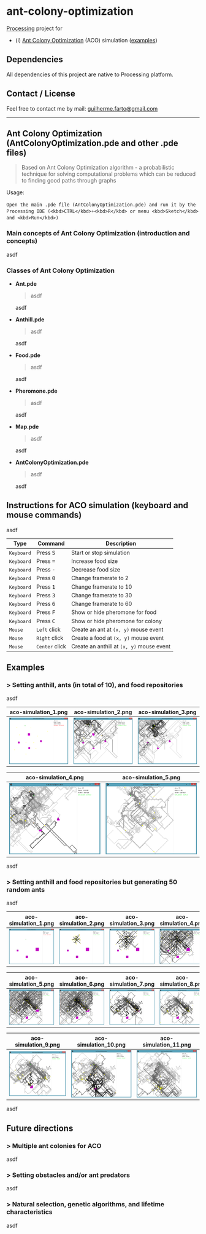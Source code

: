 # ant-colony-optimization

[Processing](https://processing.org/) project for
* (i) [Ant Colony Optimization](#aco) (ACO) simulation ([examples](#all-examples))

## Dependencies

All dependencies of this project are native to Processing platform.

## Contact / License

Feel free to contact me by mail: guilherme.farto@gmail.com

---

<a name="aco"></a>
## Ant Colony Optimization (AntColonyOptimization.pde and other .pde files)
> Based on Ant Colony Optimization algorithm - a probabilistic technique for solving computational problems which can be reduced to finding good paths through graphs

Usage:

`Open the main .pde file (AntColonyOptimization.pde) and run it by the Processing IDE (<kbd>CTRL</kbd>+<kbd>R</kbd> or menu <kbd>Sketch</kbd> and <kbd>Run</kbd>)`

### Main concepts of Ant Colony Optimization (introduction and concepts)

asdf

### Classes of Ant Colony Optimization

* **Ant.pde**

  > asdf

  asdf

* **Anthill.pde**

  > asdf

  asdf

* **Food.pde**

  > asdf

  asdf

* **Pheromone.pde**

  > asdf

  asdf

* **Map.pde**

  > asdf

  asdf

* **AntColonyOptimization.pde**

  > asdf

  asdf

<a name="aco-instructions"></a>
## Instructions for ACO simulation (keyboard and mouse commands)

asdf

| Type          | Command            | Description                               |
| ------------- | ------------------ | ----------------------------------------- |
| `Keyboard`    | Press <kbd>S</kbd> | Start or stop simulation                  |
| `Keyboard`    | Press <kbd>=</kbd> | Increase food size                        |
| `Keyboard`    | Press <kbd>-</kbd> | Decrease food size                        |
| `Keyboard`    | Press <kbd>0</kbd> | Change framerate to 2                     |
| `Keyboard`    | Press <kbd>1</kbd> | Change framerate to 10                    |
| `Keyboard`    | Press <kbd>3</kbd> | Change framerate to 30                    |
| `Keyboard`    | Press <kbd>6</kbd> | Change framerate to 60                    |
| `Keyboard`    | Press <kbd>F</kbd> | Show or hide pheromone for food           |
| `Keyboard`    | Press <kbd>C</kbd> | Show or hide pheromone for colony         |
| `Mouse`       | `Left` click       | Create an ant at `(x, y)` mouse event     |
| `Mouse`       | `Right` click      | Create a food at `(x, y)` mouse event     |
| `Mouse`       | `Center` click     | Create an anthill at `(x, y)` mouse event |

<a name="all-examples"></a>
## Examples

<a name="aco-examples-1"></a>
### > Setting anthill, ants (in total of 10), and food repositories

asdf

| aco-simulation_1.png     | aco-simulation_2.png     | aco-simulation_3.png     |
| ------------------------ | ------------------------ | ------------------------ |
| ![](examples/1/aco-simulation_1.png) | ![](examples/1/aco-simulation_2.png) | ![](examples/1/aco-simulation_3.png) |

| aco-simulation_4.png     | aco-simulation_5.png     |
| ------------------------ | ------------------------ |
| ![](examples/1/aco-simulation_4.png) | ![](examples/1/aco-simulation_5.png) |

asdf

<a name="aco-examples-2"></a>
### > Setting anthill and food repositories but generating 50 random ants

asdf

| aco-simulation_1.png     | aco-simulation_2.png     | aco-simulation_3.png     | aco-simulation_4.png     |
| ------------------------ | ------------------------ | ------------------------ | ------------------------ |
| ![](examples/2/aco-simulation_1.png) | ![](examples/2/aco-simulation_2.png) | ![](examples/2/aco-simulation_3.png) | ![](examples/2/aco-simulation_4.png) |

| aco-simulation_5.png     | aco-simulation_6.png     | aco-simulation_7.png     | aco-simulation_8.png     |
| ------------------------ | ------------------------ | ------------------------ | ------------------------ |
| ![](examples/2/aco-simulation_5.png) | ![](examples/2/aco-simulation_6.png) | ![](examples/2/aco-simulation_7.png) | ![](examples/2/aco-simulation_8.png) |

| aco-simulation_9.png     | aco-simulation_10.png    | aco-simulation_11.png    |
| ------------------------ | ------------------------ | ------------------------ |
| ![](examples/2/aco-simulation_9.png) | ![](examples/2/aco-simulation_10.png) | ![](examples/2/aco-simulation_11.png) |

asdf

<a name="aco-future-directions"></a>
## Future directions

<a name="aco-future-directions-1"></a>
### > Multiple ant colonies for ACO

asdf

<a name="aco-future-directions-2"></a>
### > Setting obstacles and/or ant predators

asdf

<a name="aco-future-directions-3"></a>
### > Natural selection, genetic algorithms, and lifetime characteristics

asdf
